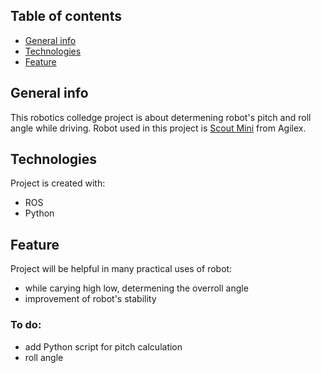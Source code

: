 ## Table of contents
* [General info](#general-info)
* [Technologies](#technologies)
* [Feature](#features)

## General info
This robotics colledge project is about determening robot's pitch and roll angle while driving. Robot used in this project is [Scout Mini](quora.com/profile/Ashish-Kulkarni-100) from Agilex. 
	
## Technologies
Project is created with:
* ROS
* Python

## Feature
Project will be helpful in many practical uses of robot:
* while carying high low, determening the overroll angle
* improvement of robot's stability

### To do:
* add Python script for pitch calculation
* roll angle
